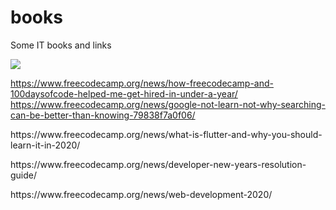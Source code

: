 # books
Some IT books and links

<img src="https://www.freecodecamp.org/news/content/images/size/w2000/2019/12/desktop-cropped.jpg">





https://www.freecodecamp.org/news/how-freecodecamp-and-100daysofcode-helped-me-get-hired-in-under-a-year/
https://www.freecodecamp.org/news/google-not-learn-not-why-searching-can-be-better-than-knowing-79838f7a0f06/

<p>https://www.freecodecamp.org/news/what-is-flutter-and-why-you-should-learn-it-in-2020/</p>
<p>https://www.freecodecamp.org/news/developer-new-years-resolution-guide/</p>
<p>https://www.freecodecamp.org/news/web-development-2020/</p>


























